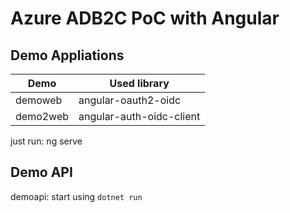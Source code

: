 # Azure ADB2C PoC with Angular

## Demo Appliations

| Demo     | Used library             |
| -------- | ------------------------ |
| demoweb  | angular-oauth2-oidc      |
| demo2web | angular-auth-oidc-client |

just run:   ng serve

## Demo API

demoapi:    start using `dotnet run`
